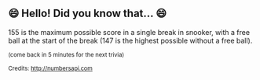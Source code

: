 ## 😄 Hello! Did you know that... 😄
155 is the maximum possible score in a single break in snooker, with a free ball at the start of the break (147 is the highest possible without a free ball).

<sup>(come back in 5 minutes for the next trivia)</sup>


<sup>Credits: http://numbersapi.com</sup>
